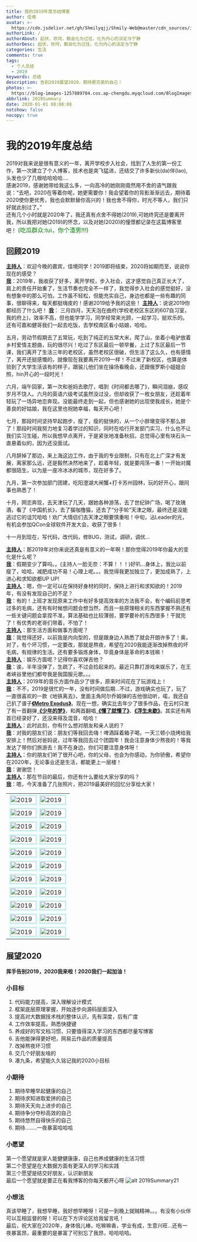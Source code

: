 ```yaml
---
title: 我的2019年度总结博客
author: 佳境
avatar: >-
  https://cdn.jsdelivr.net/gh/Shmilyqjj/Shmily-Web@master/cdn_sources/img/custom/avatar.jpg
authorLink: /
authorAbout: 起伏，坎坷，都会化为过往，化为内心的淡定与宁静
authorDesc: 起伏，坎坷，都会化为过往，化为内心的淡定与宁静
categories: 生活
comments: true
tags:
  - 个人总结
  - 2019
keywords: 总结
description: 告别2019展望2020，期待更完美的自己！
photos: >-
  https://blog-images-1257889704.cos.ap-chengdu.myqcloud.com/BlogImages/Life/2019Summary/2019Summary-cover.jpeg
abbrlink: 2019Summary
date: 2020-01-01 08:08:08
notshow: false
nocopy: true
---
```


# 我的2019年度总结
2019对我来说是很有意义的一年，离开学校步入社会，找到了人生的第一份工作，第一次建立了个人博客，技术也是突飞猛进，还结交了许多新伙(da)伴(lao),头发也少了几根哈哈哈哈....  
感谢2019，感谢她带给我这么多，一向高冷的她刚刚竟然用不舍的语气跟我说：“去吧，2020在等着你呢，她更需要你！我会望着你的背影渐渐远去，期待着2020使你更优秀，我也会默默替你高兴的！我也舍不得你，时光不等人，我们只好就此别过了。”    
还有几个小时就是2020年了，我还真有点舍不得她(2019),可她终究还是要离开我，所以我把对她(2019)的怀念，以及对她(2020)的憧憬都记录在这篇博客里吧！
<font color="green"  size="3">(吃瓜群众:tui，你个渣男!!!)</font>

## 回顾2019  
<u>**主持人**</u>：欢迎今晚的嘉宾，佳境同学！2019即将结束，2020将如期而至，说说你现在的感受？  
<u>**我**</u>：2019年，我收获了好多，离开学校，步入社会，这才感觉自己真正长大了，肩上的责任开始重了，生活节奏也完全不一样了，我觉得步入社会的感觉挺好，没有想象中的那么可怕，工作虽不轻松，但能充实自己，身边也都是一些有趣的同事，很聊得来，每天都挺嗨皮的！感谢2019给予我的这些！
<u>**主持人**</u>：说说2019你都经历了什么吧！
<u>**我**</u>：
三月四月，天天泡在曲府(学校老校区东区的607自习室，我的府上)，效率不高，但也能学学习，同学经常来光顾，一起学习，挺欢乐的。还有可嘉和健哥我们一起去吃饭，去学校南区看小姑娘，哈哈。  

五月，劳动节假期去了五常玩，吃到了纯正的五常大米，爬了山，坐着小电驴放着乡村爱情主题曲，玩的很尽兴！吃过了东区最后一顿早餐，上过了东区最后一节课，我们离开了生活三年的老校区，虽然老校区很破，但生活了这么久，也有感情了，离开还挺感慨的，就像现在我要离开2019一样！不过来了新校区，也算是体验到了大学生活该有的样子，跟骏儿他们坐在操场看晚会，还跟俄罗斯小姐姐合照，hin开心的一段时光！  

六月，端午回家，第一次和爸妈去歌厅，唱到《时间都去哪了》，瞬间泪崩，感叹岁月不饶人。六月的英语六级考试虽然没过没，但却收获了一枚女朋友，还趁着年轻玩了一场异地恋奔现。没能最终走到一起，但也感谢她的出现使我成长，她是个善良的好姑娘，我在这里也祝她幸福，每天开心吧！  

七月，那段时间坚持早起跑步，瘦了，瘦的挺快的，从一个小胖墩变得不那么胖了！那段时间我努力地复习着学过的知识，同时在哈行开发部门实习，什么也不让我们实习生碰，所以我想早点离开，于是紧张地准备秋招，总觉得心里有块石头一直悬着似的，因为还没面试。  

八月辞掉了那边，来上海这边工作，由于我的专业限制，只有在北上广深才有发展，离家那么远，还是毅然决然地来了，趁着年轻，就是要闯荡一番！一开始对魔都很陌生，以为是一座冷冰冰的城市，现在好多了。  

九月，第一次参加部门团建，吃阳澄湖大闸蟹+打卡苏州园林，玩的好开心，跟同事也熟悉了！  

十月，网恋奔现，去天津玩了几天，跟她各种游荡，去了世纪钟广场，喝了玫瑰酒，看了《中国机长》，去了猫咖撸猫，还去了“分手轮”天津之眼，最终还是没能逃过它的诅咒哈哈！劝广大情侣们去天津之眼要慎重啦！中旬，沾Leader的光，有机会参加QCon全球软件开发大会，收获了很多！  

十一月到现在，写代码，改代码，修BUG，测试，调研，调优...  

<u>**主持人**</u>：那2019年对你来说还真是有意义的一年啊！那你觉得2019年你最大的变化是什么呢？  
<u>**我**</u>：假期变少了算吗。。(主持人一脸无奈：不算！！！)好叭...身体上，我比以前瘦了，哈哈，减肥成功不易！心理上呢。。。我觉得我更加独立了，更加成熟了，上进心和求知欲都UP UP!  
<u>**主持人**</u>：嗯，你一定可以在保持好身材的同时，保持上进行和求知欲的！2019年，有没有发现自己的不足？  
<u>**我**</u>：有的！上班才发现原来工作中有好多提高效率的方法我不会，有个编码前思考过多的毛病，还有有时候想问题会想当然，而且一些原理相关的东西掌握不熟还有一些关键问题会拿捏不准，算法基础也比较薄弱，要学要补的东西很多！干就完了！有优秀的老哥们带着，不怕了！  
<u>**主持人**</u>：那生活方面和做事方面呢？  
<u>**我**</u>：我觉得还好，以前我是内向型的，但是跟身边人熟悉了就会开朗许多了！奥，对了，有个坏习惯，一定要改，那就是熬夜，希望在2020我能逐渐改掉熬夜的坏毛病，有规律的生活。还有要多锻炼身体，毕竟身体是革命的本钱嘛！  
<u>**主持人**</u>：娱乐方面呢？记得你喜欢弹吉他？  
<u>**我**</u>：诶，半年没弹了，生疏了，不过会捡起来的。最近只靠打游戏来娱乐了，在王者峡谷里他们都夸我是我国服元歌。。。  
<u>**主持人**</u>：2019年的音乐方面作品少了很多，原来时间花在了玩游戏上！  
<u>**我**</u>：不不，2019是很忙的一年，没有时间做后期...不过，游戏确实也玩了，玩了一直很喜欢的一款《地铁离去》，里面主角阿尔乔姆弹的吉他很动听，喏，我还自己扒了谱子[**《Metro Exodus》**](https://www.bilibili.com/video/av45005647)。现在一想，确实比去年少了很多作品，在云村只发了有一首翻弹[**《少年的梦》**](https://music.163.com/#/song?id=1372213918)，和两首翻唱[**《懂了就懂了》**](https://music.163.com/#/song?id=1372350095)、[**《浮生未歇》**](https://music.163.com/#/song?id=1411112113)。其实还有两首已经录好了，还没来得及混音，哈哈！  
<u>**主持人**</u>：此时此刻，你有什么想对朋友和亲人说的？  
<u>**我**</u>：对我的朋友们说：朋友们等我回去嗨！啤酒踩着箱子喝，一天三顿小烧烤给我安排上！然后对爸妈说，过年等我回去过个团圆年！我会注意身体少熬夜的！等我发达了带你们旅游去！我不在身边，你们可要注意身体呀！  
<u>**主持人**</u>：你的朋友们听了很开心吧，你的父母，也会为你感动，为你骄傲，希望你在2020年，无论事业还是生活，都能更上一层楼！  
<u>**我**</u>：谢谢您！  
<u>**主持人**</u>：那在节目的最后，你还有什么要给大家分享的吗？  
<u>**我**</u>：嗯，今天准备了几张照片，把2019最美好的回忆分享给大家！  

|   |   |
| ---- | ---- |
| <img src="https://blog-images-1257889704.cos.ap-chengdu.myqcloud.com/BlogImages/Life/2019Summary/2019Summary00-1.JPG" width=100% style="border:solid 3px #CCFFFF" title="2019" align=left alt="2019"> | <img src="https://blog-images-1257889704.cos.ap-chengdu.myqcloud.com/BlogImages/Life/2019Summary/2019Summary00-2.JPG" width=100% style="border:solid 3px #CCFFFF" title="2019" align=right alt="2019"> |
| <img src="https://blog-images-1257889704.cos.ap-chengdu.myqcloud.com/BlogImages/Life/2019Summary/2019Summary01.jpeg" width=100% style="border:solid 3px #CCFFFF" title="2019" align=left alt="2019"> | <img src="https://blog-images-1257889704.cos.ap-chengdu.myqcloud.com/BlogImages/Life/2019Summary/2019Summary02.jpeg" width=100% style="border:solid 3px #CCFFFF" title="2019" align=right alt="2019"> |
| <img src="https://blog-images-1257889704.cos.ap-chengdu.myqcloud.com/BlogImages/Life/2019Summary/2019Summary03.jpg" width=100% style="border:solid 3px #CCFFFF" title="2019" align=left alt="2019"> | <img src="https://blog-images-1257889704.cos.ap-chengdu.myqcloud.com/BlogImages/Life/2019Summary/2019Summary04.jpg" width=100% style="border:solid 3px #CCFFFF" title="2019" align=right alt="2019"> |
| <img src="https://blog-images-1257889704.cos.ap-chengdu.myqcloud.com/BlogImages/Life/2019Summary/2019Summary05.jpg" width=100% style="border:solid 3px #CCFFFF" title="2019" align=left alt="2019"> | <img src="https://blog-images-1257889704.cos.ap-chengdu.myqcloud.com/BlogImages/Life/2019Summary/2019Summary06.jpg" width=100% style="border:solid 3px #CCFFFF" title="2019" align=right alt="2019"> |
| <img src="https://blog-images-1257889704.cos.ap-chengdu.myqcloud.com/BlogImages/Life/2019Summary/2019Summary07.jpg" width=100% style="border:solid 3px #CCFFFF" title="2019" align=left alt="2019"> | <img src="https://blog-images-1257889704.cos.ap-chengdu.myqcloud.com/BlogImages/Life/2019Summary/2019Summary08.jpg" width=100% style="border:solid 3px #CCFFFF" title="2019" align=right alt="2019"> |
| <img src="https://blog-images-1257889704.cos.ap-chengdu.myqcloud.com/BlogImages/Life/2019Summary/2019Summary09.jpg" width=100% style="border:solid 3px #CCFFFF" title="2019" align=left alt="2019"> | <img src="https://blog-images-1257889704.cos.ap-chengdu.myqcloud.com/BlogImages/Life/2019Summary/2019Summary10.jpg" width=100% style="border:solid 3px #CCFFFF" title="2019" align=right alt="2019"> |
| <img src="https://blog-images-1257889704.cos.ap-chengdu.myqcloud.com/BlogImages/Life/2019Summary/2019Summary11.jpg" width=100% style="border:solid 3px #CCFFFF" title="2019" align=left alt="2019"> | <img src="https://blog-images-1257889704.cos.ap-chengdu.myqcloud.com/BlogImages/Life/2019Summary/2019Summary12.jpeg" width=100% style="border:solid 3px #CCFFFF" title="2019" align=right alt="2019"> |
| <img src="https://blog-images-1257889704.cos.ap-chengdu.myqcloud.com/BlogImages/Life/2019Summary/2019Summary13.jpg" width=100% style="border:solid 3px #CCFFFF" title="2019" align=left alt="2019"> | <img src="https://blog-images-1257889704.cos.ap-chengdu.myqcloud.com/BlogImages/Life/2019Summary/2019Summary14.jpg" width=100% style="border:solid 3px #CCFFFF" title="2019" align=right alt="2019"> |
| <img src="https://blog-images-1257889704.cos.ap-chengdu.myqcloud.com/BlogImages/Life/2019Summary/2019Summary15.jpg" width=100% style="border:solid 3px #CCFFFF" title="2019" align=left alt="2019"> | <img src="https://blog-images-1257889704.cos.ap-chengdu.myqcloud.com/BlogImages/Life/2019Summary/2019Summary16.jpg" width=100% style="border:solid 3px #CCFFFF" title="2019" align=right alt="2019"> |
| <img src="https://blog-images-1257889704.cos.ap-chengdu.myqcloud.com/BlogImages/Life/2019Summary/2019Summary17.jpg" width=100% style="border:solid 3px #CCFFFF" title="2019" align=left alt="2019"> | <img src="https://blog-images-1257889704.cos.ap-chengdu.myqcloud.com/BlogImages/Life/2019Summary/2019Summary18.jpg" width=100% style="border:solid 3px #CCFFFF" title="2019" align=right alt="2019"> |
| <img src="https://blog-images-1257889704.cos.ap-chengdu.myqcloud.com/BlogImages/Life/2019Summary/2019Summary19.jpeg" width=100% style="border:solid 3px #CCFFFF" title="2019" align=left alt="2019"> | <img src="https://blog-images-1257889704.cos.ap-chengdu.myqcloud.com/BlogImages/Life/2019Summary/2019Summary20.jpg" width=100% style="border:solid 3px #CCFFFF" title="2019" align=right alt="2019"> |



## 展望2020  
**挥手告别2019，2020我来啦！2020我们一起加油！**
### 小目标  
1. 代码能力提高，深入理解设计模式  
2. 框架底层原理掌握，开始逐步向源码层面深入  
3. 提高对大数据技术栈的整体认识，先有深度，后有广度  
4. 工作效率提高，熟悉快捷键  
5. 养成好的写文档习惯，只要值得深入学习的东西都尽量写博客  
6. 吉他能弹得更好吧，网易云作品的质量提高  
7. 改掉熬夜坏习惯  
8. 交几个好朋友啥的  
9. 凑九条，希望能久久铭记我的2020小目标  

### 小期待  
1. 期待早睡早起健康的自己  
2. 期待求知进取爱拼的自己  
3. 期待天天向上进步的自己  
4. 期待争分夺秒高效的自己  
5. 期待悠然自得快乐的自己  
6. 期待........一夜暴富哈哈哈

### 小愿望  
第一个愿望就是家人能健健康康，自己也养成健康的生活习惯  
第二个愿望是在大数据方面有更深入的学习和实践  
第三个愿望是结交好朋友，认识新朋友  
最后一个愿望就是要正在看我博客的你每天都开心呀
![alt 2019Summary21](https://blog-images-1257889704.cos.ap-chengdu.myqcloud.com/BlogImages/Life/2019Summary/2019Summary21.jpeg)

### 小想法  
真该早睡了，我想早睡，我好想早睡呀！可是一到晚上就贼精神。。。有没有小伙伴可以互相监督的呀！可以在下方评论区给我留言吼！  
最后，祝大家在2020年，身体倍儿棒，吃嘛嘛香，学业有成，生意兴旺...还有一夜暴富昂，最重要的是暴富了可别忘了我昂，哈哈哈哈。  

